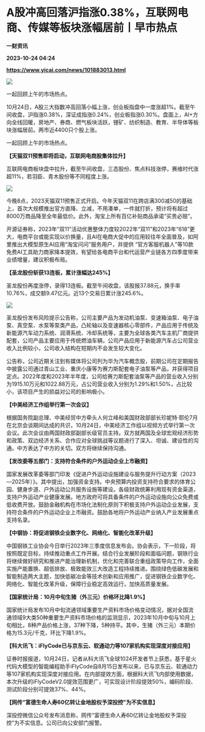 # A股冲高回落沪指涨0.38%，互联网电商、传媒等板块涨幅居前丨早市热点
**一财资讯**

**2023-10-24 04:24**

**https://www.yicai.com/news/101883013.html**

![](https://imgcdn.yicai.com/uppics/slides/2023/10/361794bba7afec03cf58566c235ebf9d.jpg)

一起回顾上午的市场热点。

10月24日，A股三大指数冲高回落小幅上涨，创业板指盘中一度涨超1%。截至午间收盘，沪指涨0.38%，深证成指涨0.24%，创业板指涨0.30%。盘面上，AI+方向全线回暖，房地产、券商、燃气板块活跃，锂矿、纺织制造、教育、半导体等板块涨幅居前。两市近4400只个股上涨。

一起回顾上午的市场热点。

**【天猫双11预售即将启动，互联网电商股集体拉升】**

互联网电商板块盘中拉升，截至午间收盘，三态股份、焦点科技涨停，赛维时代涨超11%，若羽臣、青木股份等不同程度上涨。

![](https://imgcdn.yicai.com/uppics/images/2023/10/00b1e18d4b4a137f258228c57e56e440.jpg)

今晚8点，2023天猫双11预售正式开启。今年天猫双11在跨店满300减50的基础上，首次大规模推出官方直降、立减，不用凑单，一件就打折，预计将有超过8000万商品降至全年最低价。此外，淘宝上所有百亿补贴商品承诺“买贵必赔”。

开源证券称，2023年“双11”活动优惠整体力度较2022年“双11”和2023年“618”更大，电商平台或能实现以价换量，且AI在电商大促中的应用较往年全面普及，如阿里推出大模型原生AI应用“淘宝问问”服务用户，并提供 “官方客服机器人”等10款免费AI工具助力商家降本提效，有望给各电商平台和代运营产业链各方四季度带来业绩增量，建议积极布局。

**【圣龙股份斩获13连板，累计涨幅达245%】**

圣龙股份再度涨停，录得13连板。截至午间收盘，该股报37.88元，换手率10.76%，成交额9.47亿元。近13个交易日累计涨245.6%。

![](https://imgcdn.yicai.com/uppics/images/2023/10/f53ec1b4f8573eb6e2852361bed79103.jpg)

圣龙股份发布风险提示公告称，公司主要产品为发动机油泵、变速箱油泵、电子油泵、真空泵、水泵等泵类产品，凸轮轴以及变速器核心零部件，产品应用于传统及新能源汽车动力系统、润滑系统、冷却系统等，主要为全球各类汽车主机厂商提供配套，公司产品主要应用于传统燃油车辆，公司产品应用于新能源汽车占公司营业收入比例较小，公司收入结构在短期内不会发生较大变化。

公告称，公司近期关注到有媒体将公司列为华为汽车概念股，前期公司在定期报告中披露公司通过青山工业、重庆小康等为赛力斯配套电子油泵等产品，并获得项目定点。2022年度和2023年半年度，公司给赛力斯配套油泵等产品的营业收入分别为1915.10万元和1022.88万元，占公司营业收入分别为1.29%和1.50%，占比较小，该项目产生的损益对公司的影响极小。

**【中美经济工作组举行第一次会议】**

根据国务院副总理、中美经贸中方牵头人何立峰和美国财政部部长珍妮特·耶伦7月在北京会谈期间达成的共识，10月24日，中美经济工作组以视频方式举行第一次会议。此次会议由两国财政部副部长级官员主持。双方就两国及全球宏观经济形势和政策、双边经济关系、合作应对全球挑战等议题进行了深入、坦诚、建设性的沟通。中方表达了中方的关切。双方将继续保持沟通。

**【发改委等五部门：支持符合条件的户外运动企业上市融资】**

国家发展改革委等部门印发《促进户外运动设施建设与服务提升行动方案（2023—2025年）》。其中提出，加强资金支持。中央预算内投资支持符合要求的体育公园、健身步道、户外运动公共服务设施等建设。各级财政统筹利用现有资金渠道，支持户外运动产业健康发展。地方政府可将具备条件的户外运动设施向公众免费或低收费开放。鼓励金融机构在市场化法制化原则下积极支持户外运动企业发展，支持符合条件的户外运动企业上市融资。鼓励各地将户外运动产业纳入产业发展重点支持名录。

**【中钢协：将促进钢铁企业数字化、网络化、智能化改革升级】**

中国钢铁工业协会今日举行2023年三季度信息发布会。协会表示，下一阶段，将按照既定目标，持续推动重点工作开展。结合行业发展阶段和面临问题，钢铁行业将继续做好研究和推进产能治理新机制，优化和完善联合重组政策导向工作，全面实施产能置换、超低排放、极致能效三大改造工程持续推进。围绕绿色低碳发展和智能制造两大主题，加快低碳冶金等技术创新和应用推广，促进钢铁企业数字化、网络化、智能化改革升级，保障行业稳定高效运行，加快高质量发展。

**【国家统计局：10月中旬生猪（外三元）价格环比降1.9%】**

国家统计局发布10月中旬流通领域重要生产资料市场价格变动情况，据对全国流通领域9大类50种重要生产资料市场价格的监测显示，2023年10月中旬与10月上旬相比，8种产品价格上涨，37种下降，5种持平。其中，生猪（外三元）本期价格为15.3元/千克，环比下降1.9%。

**【科大讯飞：iFlyCode已与京东云、软通动力等107家机构实现深度对接应用】**

证券时报报道，10月24日，记者从科大讯飞全球1024开发者节上获悉，基于星火代码大模型的智能编程助手iFlyCode自8月15日发布以来，已与京东云、软通动力等107家机构实现深度对接应用。在内部提效方面，根据科大讯飞内部使用数据，本次升级的iFlyCodeV2.0提效范围更广，可实现设计阶段提效50%，编码阶段、测试阶段分别可提效37%、44%。

**【网传“富德生命人寿60亿转让金地股权予深投控”为不实信息】**

深投控微信公众号发布消息称，网传“富德生命人寿60亿转让金地股权予深投控”为不实信息。公司已向公安部门报警。